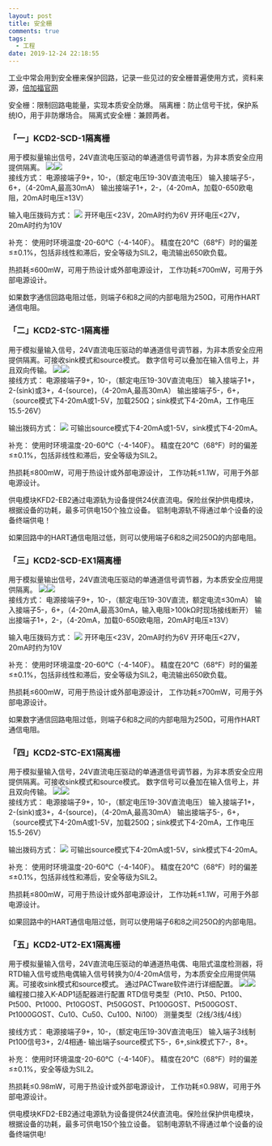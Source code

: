 ```yaml
---
layout: post
title: 安全栅
comments: true
tags:
  - 工程
date: 2019-12-24 22:18:55
---
```

工业中常会用到安全栅来保护回路，记录一些见过的安全栅普遍使用方式，资料来源，[倍加福官网](https://www.pepperl-fuchs.com/china/zh/index.htm)
<!--more-->
安全栅：限制回路电能量，实现本质安全防爆。
隔离栅：防止信号干扰，保护系统IO，用于非防爆场合。
隔离式安全栅：兼顾两者。

### 「一」KCD2-SCD-1隔离栅
用于模拟量输出信号，24V直流电压驱动的单通道信号调节器，为非本质安全应用提供隔离。
![](/assets/images/191224_1.jpg)![](/assets/images/191224_2.jpg)  
接线方式：
电源接端子9+，10-，（额定电压19-30V直流电压）
输入接端子5-，6+，（4-20mA,最高30mA）
输出接端子1+，2-，（4-20mA，加载0-650欧电阻，20mA时电压≥13V）

输入电压拨码方式：
![](/assets/images/191224_3.jpg)
开环电压<23V，20mA时约为6V
开环电压<27V，20mA时约为10V

补充：
使用时环境温度-20-60°C（-4-140F）。
精度在20°C（68°F）时的偏差≤±0.1%，包括非线性和滞后，安全等级为SIL2，电流输出650欧负载。

热损耗≤600mW，可用于热设计或外部电源设计，
工作功耗≤700mW，可用于外部电源设计。

如果数字通信回路电阻过低，则端子6和8之间的内部电阻为250Ω，可用作HART通信电阻。

### 「二」KCD2-STC-1隔离栅
用于模拟量输入信号，24V直流电压驱动的单通道信号调节器，为非本质安全应用提供隔离。可接收sink模式和source模式。
数字信号可以叠加在输入信号上，并且双向传输。
![](/assets/images/191224_4.jpg)![](/assets/images/191224_5.jpg)  
接线方式：
电源接端子9+，10-，（额定电压19-30V直流电压）
输入接端子1+，2-(sink)或3+，4-(source)，（4-20mA,最高30mA）
输出接端子5-，6+，（source模式下4-20mA或1-5V，加载250Ω；sink模式下4-20mA，工作电压15.5-26V）

输出拨码方式：
![](/assets/images/191224_6.jpg)
可输出source模式下4-20mA或1-5V，sink模式下4-20mA。

补充：
使用时环境温度-20-60°C（-4-140F）。
精度在20°C（68°F）时的偏差≤±0.1%，包括非线性和滞后，安全等级为SIL2。

热损耗≤800mW，可用于热设计或外部电源设计，
工作功耗≤1.1W，可用于外部电源设计。

供电模块KFD2-EB2通过电源轨为设备提供24伏直流电。保险丝保护供电模块，根据设备的功耗，最多可供电150个独立设备。
铝制电源轨不得通过单个设备的设备终端供电！

如果回路中的HART通信电阻过低，则可以使用端子6和8之间250Ω的内部电阻。

### 「三」KCD2-SCD-EX1隔离栅
用于模拟量输出信号，24V直流电压驱动的单通道信号调节器，为本质安全应用提供隔离。
![](/assets/images/191224_7.jpg)![](/assets/images/191224_8.jpg)  
接线方式：
电源接端子9+，10-，（额定电压19-30V直流，额定电流≤30mA）
输入接端子5-，6+，（4-20mA,最高30mA，输入电阻>100kΩ时现场接线断开）
输出接端子1+，2-，（4-20mA，加载0-650欧电阻，20mA时电压≥13V）

输入电压拨码方式：
![](/assets/images/191224_9.jpg)
开环电压<23V，20mA时约为6V
开环电压<27V，20mA时约为10V

补充：
使用时环境温度-20-60°C（-4-140F）。
精度在20°C（68°F）时的偏差≤±0.1%，包括非线性和滞后，安全等级为SIL2，电流输出650欧负载。

热损耗≤600mW，可用于热设计或外部电源设计，
工作功耗≤700mW，可用于外部电源设计。

如果数字通信回路电阻过低，则端子6和8之间的内部电阻为250Ω，可用作HART通信电阻。

### 「四」KCD2-STC-EX1隔离栅
用于模拟量输入信号，24V直流电压驱动的单通道信号调节器，为非本质安全应用提供隔离。可接收sink模式和source模式。
数字信号可以叠加在输入信号上，并且双向传输。
![](/assets/images/191224_10.jpg)![](/assets/images/191224_11.jpg)  
接线方式：
电源接端子9+，10-，（额定电压19-30V直流电压）
输入接端子1+，2-(sink)或3+，4-(source)，（4-20mA,最高30mA）
输出接端子5-，6+，（source模式下4-20mA或1-5V，加载250Ω；sink模式下4-20mA，工作电压15.5-26V）

输出拨码方式：
![](/assets/images/191224_12.jpg)
可输出source模式下4-20mA或1-5V，sink模式下4-20mA。

补充：
使用时环境温度-20-60°C（-4-140F）。
精度在20°C（68°F）时的偏差≤±0.1%，包括非线性和滞后，安全等级为SIL2。

热损耗≤800mW，可用于热设计或外部电源设计，
工作功耗≤1.1W，可用于外部电源设计。

如果回路中的HART通信电阻过低，则可以使用端子6和8之间250Ω的内部电阻。

### 「五」KCD2-UT2-EX1隔离栅
用于模拟量输入信号，24V直流电压驱动的单通道热电偶、电阻式温度检测器，将RTD输入信号或热电偶输入信号转换为0/4-20mA信号，为本质安全应用提供隔离。可接收sink模式和source模式。
通过PACTware软件进行详细配置。
![](/assets/images/191224_13.jpg)![](/assets/images/191224_14.jpg)  
编程接口接入K-ADP1适配器进行配置
RTD信号类型（Pt10、Pt50、Pt100、Pt500、Pt1000、Pt10GOST、Pt50GOST、Pt100GOST、Pt500GOST、Pt1000GOST、Cu10、Cu50、Cu100、Ni100）
测量类型（2线/3线/4线）

接线方式：
电源接端子9+，10-，（额定电压19-30V直流电压）
输入端子3线制Pt100信号3+，2/4相通-
输出端子source模式下5-，6+,sink模式下7-，8+。

补充：
使用时环境温度-20-60°C（-4-140F）。
精度在20°C（68°F）时的偏差≤±0.1%，安全等级为SIL2。

热损耗≤0.98mW，可用于热设计或外部电源设计，
工作功耗≤0.98W，可用于外部电源设计。

供电模块KFD2-EB2通过电源轨为设备提供24伏直流电。保险丝保护供电模块，根据设备的功耗，最多可供电150个独立设备。
铝制电源轨不得通过单个设备的设备终端供电!